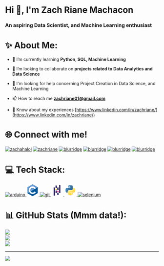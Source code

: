 <h1 align="left">Hi 👋, I'm Zach Riane Machacon</h1>
<h3 align="left">An aspiring Data Scientist, and Machine Learning enthusiast</h3>

# ✨ About Me:
- 🌱 I’m currently learning **Python, SQL, Machine Learning**

- 👯 I’m looking to collaborate on **projects related to Data Analytics and Data Science**

- 🙏 I'm looking for help concerning Project Creation in Data Science, and Machine Learning

- 📫 How to reach me **zachriane01@gmail.com**

- 📄 Know about my experiences [https://www.linkedin.com/in/zachriane/](https://www.linkedin.com/in/zachriane/)

# 🌐 Connect with me! 
<p align="left">
<a href="https://twitter.com/zachahalol" target="blank"><img align="center" src="https://raw.githubusercontent.com/rahuldkjain/github-profile-readme-generator/master/src/images/icons/Social/twitter.svg" alt="zachahalol" height="30" width="40" /></a>
<a href="https://linkedin.com/in/zachriane" target="blank"><img align="center" src="https://raw.githubusercontent.com/rahuldkjain/github-profile-readme-generator/master/src/images/icons/Social/linked-in-alt.svg" alt="zachriane" height="30" width="40" /></a>
<a href="https://kaggle.com/blurridge" target="blank"><img align="center" src="https://raw.githubusercontent.com/rahuldkjain/github-profile-readme-generator/master/src/images/icons/Social/kaggle.svg" alt="blurridge" height="30" width="40" /></a>
<a href="https://www.hackerrank.com/blurridge" target="blank"><img align="center" src="https://raw.githubusercontent.com/rahuldkjain/github-profile-readme-generator/master/src/images/icons/Social/hackerrank.svg" alt="blurridge" height="30" width="40" /></a>
<a href="https://codeforces.com/profile/blurridge" target="blank"><img align="center" src="https://raw.githubusercontent.com/rahuldkjain/github-profile-readme-generator/master/src/images/icons/Social/codeforces.svg" alt="blurridge" height="30" width="40" /></a>
<a href="https://www.leetcode.com/blurridge" target="blank"><img align="center" src="https://raw.githubusercontent.com/rahuldkjain/github-profile-readme-generator/master/src/images/icons/Social/leet-code.svg" alt="blurridge" height="30" width="40" /></a>
</p>

# 💻 Tech Stack:
<p align="left"> <a href="https://www.arduino.cc/" target="_blank" rel="noreferrer"> <img src="https://cdn.worldvectorlogo.com/logos/arduino-1.svg" alt="arduino" width="40" height="40"/> </a> <a href="https://www.cprogramming.com/" target="_blank" rel="noreferrer"> <img src="https://raw.githubusercontent.com/devicons/devicon/master/icons/c/c-original.svg" alt="c" width="40" height="40"/> </a> <a href="https://git-scm.com/" target="_blank" rel="noreferrer"> <img src="https://www.vectorlogo.zone/logos/git-scm/git-scm-icon.svg" alt="git" width="40" height="40"/> </a> <a href="https://pandas.pydata.org/" target="_blank" rel="noreferrer"> <img src="https://raw.githubusercontent.com/devicons/devicon/2ae2a900d2f041da66e950e4d48052658d850630/icons/pandas/pandas-original.svg" alt="pandas" width="40" height="40"/> </a> <a href="https://www.python.org" target="_blank" rel="noreferrer"> <img src="https://raw.githubusercontent.com/devicons/devicon/master/icons/python/python-original.svg" alt="python" width="40" height="40"/> </a> <a href="https://www.selenium.dev" target="_blank" rel="noreferrer"> <img src="https://raw.githubusercontent.com/detain/svg-logos/780f25886640cef088af994181646db2f6b1a3f8/svg/selenium-logo.svg" alt="selenium" width="40" height="40"/> </a> </p>

# 📊 GitHub Stats (Mmm data!):
![](https://github-readme-stats.vercel.app/api?username=blurridge&theme=tokyonight&hide_border=false&include_all_commits=true&count_private=true)<br/>
![](https://github-readme-streak-stats.herokuapp.com/?user=blurridge&theme=tokyonight&hide_border=false)<br/>
![](https://github-readme-stats.vercel.app/api/top-langs/?username=blurridge&theme=tokyonight&hide_border=false&include_all_commits=true&count_private=true&layout=compact)

---
[![](https://visitcount.itsvg.in/api?id=blurridge&icon=0&color=1)](https://visitcount.itsvg.in)
